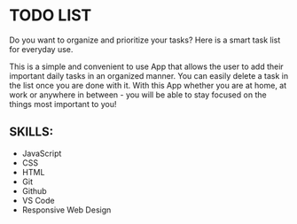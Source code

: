# TODO LIST 
Do you want to organize and prioritize your tasks? Here is a smart task list for everyday use.

This is a simple and convenient to use App that allows the user to add their important daily tasks in an organized manner. You can easily delete a task in the list once you are done with it. With this App whether you are at home, at work or anywhere in between - you will be able to stay focused on the things most important to you!

## SKILLS: 
- JavaScript 
- CSS
- HTML
- Git
- Github
- VS Code
- Responsive Web Design